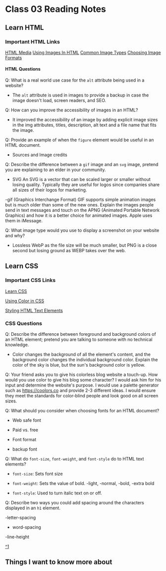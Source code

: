 # Class 03 Reading Notes

## Learn HTML

### Important HTML Links

[HTML Media](https://developer.mozilla.org/en-US/docs/Learn/HTML/Multimedia_and_embedding)
[Using Images In HTML](https://developer.mozilla.org/en-US/docs/Learn/HTML/Multimedia_and_embedding/Images_in_HTML)
[Common Image Types](https://developer.mozilla.org/en-US/docs/Web/Media/Formats/Image_types)
[Choosing Image Formats](https://developer.mozilla.org/en-US/docs/Web/Media/Formats/Image_types#choosing_an_image_format)

#### HTML Questions

Q: What is a real world use case for the `alt` attribute being used in a website?

- The `alt` attribute is used in images to provide a backup in case the image doesn't load, screen readers, and SEO.

Q: How can you improve the accessibility of images in an HTML?

- It improved the accessibility of an image by adding explicit image sizes in the img attributes, titles, description, alt text and a file name that fits the image.

Q: Provide an example of when the `figure` element would be useful in an HTML document.

- Sources and Image credits

Q: Describe the difference between a `gif` image and an `svg` image, pretend you are explaining to an elder in your community.

- SVG An SVG is a vector that can be scaled larger or smaller without losing quality. Typically they are useful for logos since companies share all sizes of their logos for marketing.

-gif (Graphics Interchange Format) GIF supports simple animation images but is much older than some of the new ones. Explain the images people send in text messages and touch on the APNG (Animated Portable Network Graphics) and how it is a better choice for animated images. Apple uses them in iMessage.

Q: What image type would you use to display a screenshot on your website and why?

- Lossless WebP as the file size will be much smaller, but PNG is a close second but losing ground as WEBP takes over the web.

## Learn CSS

### Important CSS Links

[Learn CSS](https://developer.mozilla.org/en-US/docs/Learn/CSS)

[Using Color in CSS](https://developer.mozilla.org/en-US/docs/Web/CSS/CSS_Colors/Applying_color)

[Styling HTML Text Elements](https://developer.mozilla.org/en-US/docs/Learn/CSS/Styling_text/Fundamentals)

### CSS Questions

Q: Describe the difference between foreground and background colors of an HTML element; pretend you are talking to someone with no technical knowledge.

- Color changes the background of all the element's content, and the background color changes the individual background color. Explain the color of the sky is blue, but the sun's background color is yellow.

Q: Your friend asks you to give his colorless blog website a touch-up. How would you use color to give his blog some character?
I would ask him for his input and determine the website's purpose.  I would use a palette generator such as <https://coolors.co> and provide 2-3 different ideas. I would ensure they meet the standards for color-blind people and look good on all screen sizes.

Q: What should you consider when choosing fonts for an HTML document?

- Web safe font

- Paid vs. free

- Font format

- backup font

Q: What do `font-size`, `font-weight`, and `font-style` do to HTML text elements?

- `font-size`: Sets font size

- `font-weight`: Sets the value of bold. -light, -normal, -bold, -extra bold

- `font-style`:  Used to turn italic text on or off.

Q: Describe two ways you could add spacing around the characters displayed in an `h1` element.

-letter-spacing

- word-spacing

-line-height

[^1](https://developer.mozilla.org/en-US/docs/Web/Media/Formats/Image_types#gif_graphics_interchange_format)

## Things I want to know more about
